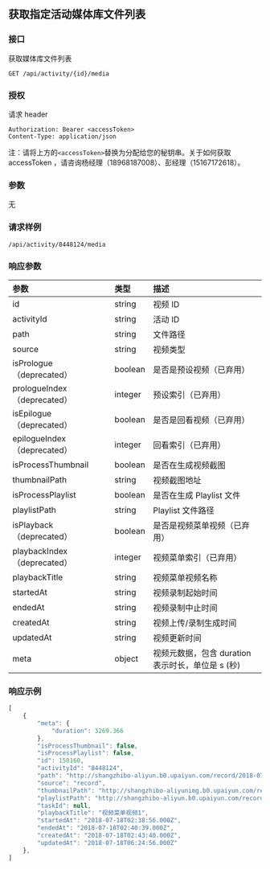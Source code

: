 ## 获取指定活动媒体库文件列表

### 接口

获取媒体库文件列表

```
GET /api/activity/{id}/media
```

### 授权

请求 header

```
Authorization: Bearer <accessToken>
Content-Type: application/json
```

注：请将上方的`<accessToken>`替换为分配给您的秘钥串。关于如何获取 accessToken ，请咨询杨经理（18968187008）、彭经理（15167172618）。

### 参数

无

### 请求样例

```
/api/activity/8448124/media
```

### 响应参数

| 参数 | 类型 | 描述 |
| :--- | :--- | :--- |
| id | string | 视频 ID |
| activityId | string | 活动 ID |
| path | string | 文件路径 |
| source | string | 视频类型 |
| isPrologue（deprecated） | boolean | 是否是预设视频（已弃用） |
| prologueIndex（deprecated） | integer | 预设索引（已弃用） |
| isEpilogue（deprecated） | boolean | 是否是回看视频（已弃用） |
| epilogueIndex（deprecated） | integer | 回看索引（已弃用） |
| isProcessThumbnail | boolean | 是否在生成视频截图 |
| thumbnailPath | string | 视频截图地址 |
| isProcessPlaylist | boolean | 是否在生成 Playlist 文件 |
| playlistPath | string | Playlist 文件路径 |
| isPlayback（deprecated） | boolean | 是否是视频菜单视频（已弃用） |
| playbackIndex（deprecated） | integer | 视频菜单索引（已弃用） |
| playbackTitle | string | 视频菜单视频名称 |
| startedAt | string | 视频录制起始时间 |
| endedAt | string | 视频录制中止时间 |
| createdAt | string | 视频上传/录制生成时间 |
| updatedAt | string | 视频更新时间 |
| meta | object | 视频元数据，包含 duration 表示时长，单位是 s \(秒\) |

### 响应示例

```js
[
    {
        "meta": {
            "duration": 3269.366
        },
        "isProcessThumbnail": false,
        "isProcessPlaylist": false,
        "id": 150160,
        "activityId": "8448124",
        "path": "http://shangzhibo-aliyun.b0.upaiyun.com/record/2018-07-18/HJxzE_Qn7m/rJWzEdX2X7/2018-07-18-10:38:57_2018-07-18-10:40:37.m3u8",
        "source": "record",
        "thumbnailPath": "http://shangzhibo-aliyunimg.b0.upaiyun.com/record/2018-07-18/HJxzE_Qn7m/rJWzEdX2X7/2018-07-18-10:38:57_2018-07-18-10:40:37.m3u8-preview.jpg",
        "playlistPath": "http://shangzhibo-aliyun.b0.upaiyun.com/record/2018-07-18/HJxzE_Qn7m/rJWzEdX2X7/2018-07-18-10:38:57_2018-07-18-10:40:37.m3u8",
        "taskId": null,
        "playbackTitle": "视频菜单视频1",
        "startedAt": "2018-07-18T02:38:56.000Z",
        "endedAt": "2018-07-18T02:40:39.000Z",
        "createdAt": "2018-07-18T02:43:40.000Z",
        "updatedAt": "2018-07-18T06:24:56.000Z"
    },
]
```




